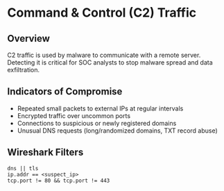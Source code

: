 # Command & Control (C2) Traffic

## Overview
C2 traffic is used by malware to communicate with a remote server. Detecting it is critical for SOC analysts to stop malware spread and data exfiltration.

## Indicators of Compromise
- Repeated small packets to external IPs at regular intervals
- Encrypted traffic over uncommon ports
- Connections to suspicious or newly registered domains
- Unusual DNS requests (long/randomized domains, TXT record abuse)

## Wireshark Filters
```text
dns || tls
ip.addr == <suspect_ip>
tcp.port != 80 && tcp.port != 443
